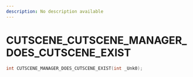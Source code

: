 ```yaml
---
description: No description available 
---
```


# CUTSCENE\_CUTSCENE_MANAGER_DOES_CUTSCENE_EXIST

```cpp
int CUTSCENE_MANAGER_DOES_CUTSCENE_EXIST(int _Unk0);
```